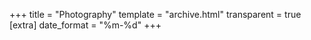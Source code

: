 +++
title = "Photography"
template = "archive.html"
transparent = true
[extra]
date_format = "%m-%d"
+++